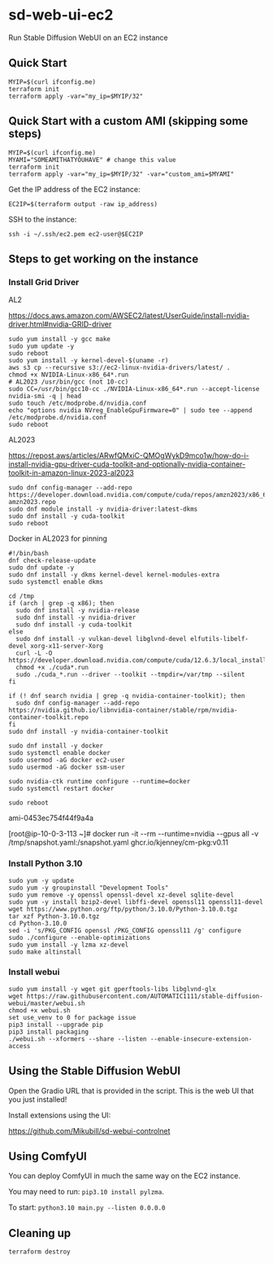 # sd-web-ui-ec2

Run Stable Diffusion WebUI on an EC2 instance

## Quick Start

```
MYIP=$(curl ifconfig.me)
terraform init
terraform apply -var="my_ip=$MYIP/32"
```

## Quick Start with a custom AMI (skipping some steps)

```
MYIP=$(curl ifconfig.me)
MYAMI="SOMEAMITHATYOUHAVE" # change this value
terraform init
terraform apply -var="my_ip=$MYIP/32" -var="custom_ami=$MYAMI"
```

Get the IP address of the EC2 instance: 

```
EC2IP=$(terraform output -raw ip_address)
```

SSH to the instance:

```
ssh -i ~/.ssh/ec2.pem ec2-user@$EC2IP
```

## Steps to get working on the instance

### Install Grid Driver 

AL2

https://docs.aws.amazon.com/AWSEC2/latest/UserGuide/install-nvidia-driver.html#nvidia-GRID-driver

```
sudo yum install -y gcc make
sudo yum update -y
sudo reboot
sudo yum install -y kernel-devel-$(uname -r)
aws s3 cp --recursive s3://ec2-linux-nvidia-drivers/latest/ .
chmod +x NVIDIA-Linux-x86_64*.run
# AL2023 /usr/bin/gcc (not 10-cc)
sudo CC=/usr/bin/gcc10-cc ./NVIDIA-Linux-x86_64*.run --accept-license
nvidia-smi -q | head
sudo touch /etc/modprobe.d/nvidia.conf
echo "options nvidia NVreg_EnableGpuFirmware=0" | sudo tee --append /etc/modprobe.d/nvidia.conf
sudo reboot
```

AL2023

https://repost.aws/articles/ARwfQMxiC-QMOgWykD9mco1w/how-do-i-install-nvidia-gpu-driver-cuda-toolkit-and-optionally-nvidia-container-toolkit-in-amazon-linux-2023-al2023

```
sudo dnf config-manager --add-repo https://developer.download.nvidia.com/compute/cuda/repos/amzn2023/x86_64/cuda-amzn2023.repo
sudo dnf module install -y nvidia-driver:latest-dkms
sudo dnf install -y cuda-toolkit
sudo reboot
```

Docker in AL2023 for pinning

```
#!/bin/bash
dnf check-release-update
sudo dnf update -y
sudo dnf install -y dkms kernel-devel kernel-modules-extra
sudo systemctl enable dkms

cd /tmp
if (arch | grep -q x86); then
  sudo dnf install -y nvidia-release
  sudo dnf install -y nvidia-driver
  sudo dnf install -y cuda-toolkit
else
  sudo dnf install -y vulkan-devel libglvnd-devel elfutils-libelf-devel xorg-x11-server-Xorg
  curl -L -O https://developer.download.nvidia.com/compute/cuda/12.6.3/local_installers/cuda_12.6.3_560.35.05_linux_sbsa.run
  chmod +x ./cuda*.run
  sudo ./cuda_*.run --driver --toolkit --tmpdir=/var/tmp --silent
fi

if (! dnf search nvidia | grep -q nvidia-container-toolkit); then
  sudo dnf config-manager --add-repo https://nvidia.github.io/libnvidia-container/stable/rpm/nvidia-container-toolkit.repo
fi
sudo dnf install -y nvidia-container-toolkit

sudo dnf install -y docker
sudo systemctl enable docker
sudo usermod -aG docker ec2-user
sudo usermod -aG docker ssm-user

sudo nvidia-ctk runtime configure --runtime=docker
sudo systemctl restart docker

sudo reboot
```

ami-0453ec754f44f9a4a

[root@ip-10-0-3-113 ~]# docker run -it --rm --runtime=nvidia --gpus all -v /tmp/snapshot.yaml:/snapshot.yaml ghcr.io/kjenney/cm-pkg:v0.11


### Install Python 3.10

```
sudo yum -y update
sudo yum -y groupinstall "Development Tools"
sudo yum remove -y openssl openssl-devel xz-devel sqlite-devel
sudo yum -y install bzip2-devel libffi-devel openssl11 openssl11-devel
wget https://www.python.org/ftp/python/3.10.0/Python-3.10.0.tgz
tar xzf Python-3.10.0.tgz
cd Python-3.10.0
sed -i 's/PKG_CONFIG openssl /PKG_CONFIG openssl11 /g' configure
sudo ./configure --enable-optimizations
sudo yum install -y lzma xz-devel
sudo make altinstall
```

### Install webui

```
sudo yum install -y wget git gperftools-libs libglvnd-glx 
wget https://raw.githubusercontent.com/AUTOMATIC1111/stable-diffusion-webui/master/webui.sh
chmod +x webui.sh
set use_venv to 0 for package issue
pip3 install --upgrade pip
pip3 install packaging
./webui.sh --xformers --share --listen --enable-insecure-extension-access
```

## Using the Stable Diffusion WebUI

Open the Gradio URL that is provided in the script. This is the web UI that you just installed!

Install extensions using the UI:

https://github.com/Mikubill/sd-webui-controlnet

## Using ComfyUI

You can deploy ComfyUI in much the same way on the EC2 instance.

You may need to run: `pip3.10 install pylzma`.

To start: `python3.10 main.py --listen 0.0.0.0`



## Cleaning up 

```
terraform destroy 
```
